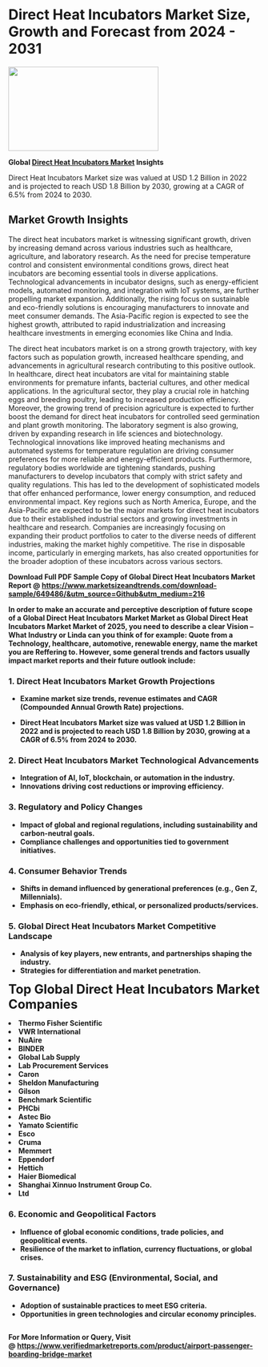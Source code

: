 <H1>Direct Heat Incubators Market Size, Growth and Forecast from 2024 - 2031</H1><img class="aligncenter size-medium wp-image-584254" src="https://thirdeyenews.in/wp-content/uploads/2024/09/Global-Market-Research-300x168.jpeg" alt="" width="300" height="168" /><p><strong>Global&nbsp;<a href="https://www.marketsizeandtrends.com/download-sample/649486/&amp;utm_source=Github&utm_medium=216">Direct Heat Incubators Market</a> Insights</strong></p><p>Direct Heat Incubators Market size was valued at USD 1.2 Billion in 2022 and is projected to reach USD 1.8 Billion by 2030, growing at a CAGR of 6.5% from 2024 to 2030.</p><p><h2>Market Growth Insights</h2> <p>The direct heat incubators market is witnessing significant growth, driven by increasing demand across various industries such as healthcare, agriculture, and laboratory research. As the need for precise temperature control and consistent environmental conditions grows, direct heat incubators are becoming essential tools in diverse applications. Technological advancements in incubator designs, such as energy-efficient models, automated monitoring, and integration with IoT systems, are further propelling market expansion. Additionally, the rising focus on sustainable and eco-friendly solutions is encouraging manufacturers to innovate and meet consumer demands. The Asia-Pacific region is expected to see the highest growth, attributed to rapid industrialization and increasing healthcare investments in emerging economies like China and India.</p> <p><strong></strong></p> <p>The direct heat incubators market is on a strong growth trajectory, with key factors such as population growth, increased healthcare spending, and advancements in agricultural research contributing to this positive outlook. In healthcare, direct heat incubators are vital for maintaining stable environments for premature infants, bacterial cultures, and other medical applications. In the agricultural sector, they play a crucial role in hatching eggs and breeding poultry, leading to increased production efficiency. Moreover, the growing trend of precision agriculture is expected to further boost the demand for direct heat incubators for controlled seed germination and plant growth monitoring. The laboratory segment is also growing, driven by expanding research in life sciences and biotechnology. Technological innovations like improved heating mechanisms and automated systems for temperature regulation are driving consumer preferences for more reliable and energy-efficient products. Furthermore, regulatory bodies worldwide are tightening standards, pushing manufacturers to develop incubators that comply with strict safety and quality regulations. This has led to the development of sophisticated models that offer enhanced performance, lower energy consumption, and reduced environmental impact. Key regions such as North America, Europe, and the Asia-Pacific are expected to be the major markets for direct heat incubators due to their established industrial sectors and growing investments in healthcare and research. Companies are increasingly focusing on expanding their product portfolios to cater to the diverse needs of different industries, making the market highly competitive. The rise in disposable income, particularly in emerging markets, has also created opportunities for the broader adoption of these incubators across various sectors. <p><strong></p><p><span class=""><strong>Download Full PDF Sample Copy of Global Direct Heat Incubators Market Report</strong> @ <a href="https://www.marketsizeandtrends.com/download-sample/649486/&amp;utm_source=Github&utm_medium=216" target="_blank">https://www.marketsizeandtrends.com/download-sample/649486/&amp;utm_source=Github&utm_medium=216</a></span></p><p>In order to make an accurate and perceptive description of future scope of a Global&nbsp;Direct Heat Incubators Market Market as Global&nbsp;Direct Heat Incubators Market Market of 2025, you need to describe a clear Vision &ndash; What Industry or Linda can you think of for example: Quote from a Technology, healthcare, automotive, renewable energy, name the market you are Reffering to. However, some general trends and factors usually impact market reports and their future outlook include:</p><h3>1.&nbsp;<strong>Direct Heat Incubators Market Growth Projections</strong></h3><ul><li>Examine market size trends, revenue estimates and CAGR (Compounded Annual Growth Rate) projections.</li><li><p>Direct Heat Incubators Market size was valued at USD 1.2 Billion in 2022 and is projected to reach USD 1.8 Billion by 2030, growing at a CAGR of 6.5% from 2024 to 2030.</p></li></ul><h3>2.&nbsp;<strong>Direct Heat Incubators Market Technological Advancements</strong></h3><ul><li>Integration of AI, IoT, blockchain, or automation in the industry.</li><li>Innovations driving cost reductions or improving efficiency.</li></ul><h3>3.&nbsp;<strong>Regulatory and Policy Changes</strong></h3><ul><li>Impact of global and regional regulations, including sustainability and carbon-neutral goals.</li><li>Compliance challenges and opportunities tied to government initiatives.</li></ul><h3>4.&nbsp;<strong>Consumer Behavior Trends</strong></h3><ul><li>Shifts in demand influenced by generational preferences (e.g., Gen Z, Millennials).</li><li>Emphasis on eco-friendly, ethical, or personalized products/services.</li></ul><h3>5.&nbsp;<strong>Global Direct Heat Incubators Market Competitive Landscape</strong></h3><ul><li>Analysis of key players, new entrants, and partnerships shaping the industry.</li><li>Strategies for differentiation and market penetration.</li></ul><p data-pm-slice="1 1 []"><span style="color: inherit; font-family: inherit; font-size: 25px;">Top Global Direct Heat Incubators Market Companies</span></p><div class="" data-test-id=""><p><li>Thermo Fisher Scientific</li><li> VWR International</li><li> NuAire</li><li> BINDER</li><li> Global Lab Supply</li><li> Lab Procurement Services</li><li> Caron</li><li> Sheldon Manufacturing</li><li> Gilson</li><li> Benchmark Scientific</li><li> PHCbi</li><li> Astec Bio</li><li> Yamato Scientific</li><li> Esco</li><li> Cruma</li><li> Memmert</li><li> Eppendorf</li><li> Hettich</li><li> Haier Biomedical</li><li> Shanghai Xinnuo Instrument Group Co.</li><li> Ltd</li></p></div><h3>6.&nbsp;<strong>Economic and Geopolitical Factors</strong></h3><ul><li>Influence of global economic conditions, trade policies, and geopolitical events.</li><li>Resilience of the market to inflation, currency fluctuations, or global crises.</li></ul><h3>7.&nbsp;<strong>Sustainability and ESG (Environmental, Social, and Governance)</strong></h3><ul><li>Adoption of sustainable practices to meet ESG criteria.</li><li>Opportunities in green technologies and circular economy principles.</li></ul><h2><strong style="font-size: 14px;">For More Information or Query, Visit @&nbsp;</strong><a style="background-color: #ffffff; font-size: 14px;" href="https://www.marketsizeandtrends.com/report/direct-heat-incubators-market/" target="_blank">https://www.verifiedmarketreports.com/product/airport-passenger-boarding-bridge-market</a></h2>
